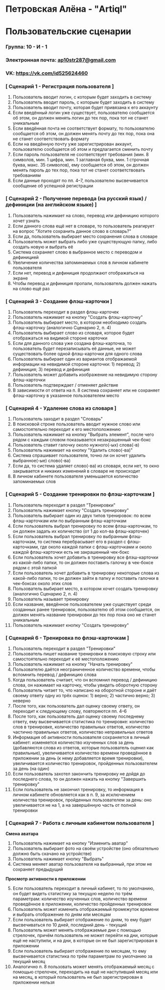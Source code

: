 # Петровская Алёна - "Artiql"
# Пользовательские сценарии

### Группа: 10 - И - 1
### Электронная почта: ap10str287@gmail.com
### VK: https://vk.com/id525624460

### [ Сценарий 1 - Регистрация пользователя ]
1. Пользователь вводит логин, с которым будет заходить в систему
2. Пользователь вводит пароль, с которым будет заходить в систему
3. Пользователь вводит почту, которая будет привязана к его аккаунту
4. Если введённый логин уже существует, пользователю сообщается об этом, он должен менять логин до тех пор, пока тот не станет уникальным
5. Если введённая почта не соответствует формату, то пользователю сообщается об этом, он должен менять почту до тех пор, пока она не станет соответствовать формату
6. Если на введённую почту уже зарегистрирован аккаунт, пользователю сообщается об этом и предлагается сменить почту
7. Если пароль пользователя не соответствует требования (мин. 8 символов, мин. 1 цифра, мин. 1 заглавная буква, мин. 1 строчная буква, макс. 35 символов), ему сообщается об этом, он должен менять пароль до тех пор, пока тот не станет соответствовать требованиям
8. Если данные проходят по пп. 4–7, пользователю высвечивается сообщение об успешной регистрации

### [ Сценарий 2 - Получение перевода (на русский язык) / дефиниции (на английском языке) ]
1. Пользователь нажимает на слово, перевод или дефиницию которого хочет узнать
2. Если данного слова ещё нет в словаре, то пользователь реагирует на вопрос "Хотите сохранить данное слово в словарь?"
3. Если да, пользователь выбирает место сохранения слова в словаре
4. Пользователь может выбрать либо уже существующую папку, либо создать новую и выбрать её
5. Система сохраняет слово в выбранное место с переводом и дефиницией
6. Увеличение количества запоминаемых слов в личном кабинете пользователя
7. Если нет, перевод и дефиниция продолжают отображаться на экране
8. Чтобы перевод и дефиниция пропали, пользователь должен нажать на слово ещё раз

### [ Сценарий 3 - Создание флэш-карточки ]
1. Пользователь переходит в раздел флэш-карточек
2. Пользователь нажимает на кнопку "Создать флэш-карточку"
3. Пользователь выбирает место, в котором необходимо создать флэш-карточку (аналогично Сценарию 2, п. 4)
4. Пользователь выбирает слово из словаря, которое будет отображаться на видимой стороне карточки
5. Если для данного слова уже создана флэш-карточка, то пользователь будет перезаписывать её данные, не может существовать более одной флэш-карточки для одного слова 
6. Пользователь выбирает один из вариантов отображаемой информации на невидимой стороне карточки: 1) перевод; 2) дефиниция; 3) перевод и дефиниция
7. Пользователь может добавить изображение на невидимую сторону флэш-карточки
8. Пользователь подтверждает / отменяет действие
9. В зависимости от ответа на п. 8 система сохраняет или не сохраняет флэш-карточку в указанное пользователем место

### [ Сценарий 4 - Удаление слова из словаря ]
1. Пользователь заходит в раздел "Словарь"
2. В поисковой строке пользователь вводит нужное слово или самостоятельно переходит к его местоположению
3. Пользователь нажимает на кнопку "Выбрать элемент", после чего рядом с каждым словом показывается незакрашенный чек-бокс
4. Пользователь ставит галочку около нужного(-ых) слова(-в)
5. Пользователь нажимает на кнопку "Удалить слово(-ва)"
6. Система спрашивает пользователя, точно ли он хочет удалить выбранное(-ые) слово(-ва)
7. Если да, то система удаляет слово(-ва) из словаря, если нет, то окно закрывается и никаких изменений в словаре не происходит
8. В личном кабинете пользователя уменьшается количество запоминаемых слов

### [ Сценарий 5 - Создание тренировки по флэш-карточкам ]
1. Пользователь переходит в раздел "Тренировки"
2. Пользователь нажимает кнопку "Создать тренировку"
3. Пользователь выбирает один из двух типов тренировок: по всем флэш-карточкам или по выбранным флэш-карточкам
4. Если пользователь выбрал тренировку по всем флэш-карточкам, то он должен задать их количество (от 1 до кол-ва флэш-карточек)
5. Если пользователь выбрал тренировку по выбранным флэш-карточкам, то система перебрасывает его в раздел с флэш-карточками, где около каждой папки с флэш-карточками и около каждой флэш-карточки есть не закрашенный чек-бокс
6. Если пользователь хочет добавить в тренировку все флэш-карточки из какой-либо папки, то он должен поставить галочку в чек-боксе рядом с этой папкой
7. Если пользователь хочет добавить в тренировку некоторые слова из какой-либо папки, то он должен зайти в папку и поставить галочки в чек-боксах около этих слов
8. Пользователь выбирает место, в котором хочет создать тренировку (аналогично Сценарию 2, п. 4)
9. Пользователь называет тренировку
10. Если название, введённое пользователем уже существует среди созданных ранее тренировок, пользователю об этом сообщается, он должен менять название тренировки до тех пор пока оно не станет уникальным
11. Пользователь нажимает кнопку "Создать тренировку"

### [ Сценарий 6 - Тренировка по флэш-карточкам ]
1. Пользователь переходит в раздел "Тренировки"
2. Пользователь пишет название тренировки в поисковую строку или самостоятельно переходит к её местоположению
3. Пользователь нажимает на кнопку "Начать тренировку"
4. Пользователю даётся неограниченное количество времени, чтобы вспомнить перевод / дефиницию слова
5. Когда пользователь считает, что он вспомнил перевод / дефиницию слова, он нажимает на карточку, чтобы увидеть оборотную сторону
6. Пользователь читает то, что написано на оборотной стороне и даёт своему ответу одну из трёх оценок: 1) верно; 2) частично верно; 3) неверно
7. После того, как пользователь дал оценку своему ответу, он переходит к следующему слову, повторяются пп. 4–6
8. После того, как пользователь дал оценку своему последнему ответу, ему высвечивается статистика по тренировке: количество слов в тренировке, количество правильных ответов, количество частично правильных ответов, количество неправильных ответов
9. Информация об активности пользователя сохраняется в личный кабинет: изменяется количество изученных слов за день (добавляются слова из ответов, которые пользователь оценил как правильные), увеличивается количество времени проведённое в приложении за день (к нему добавляется время тренировки), увеличивается количество тренировок, пройденных пользователем за день (на один)
10. Если пользователь захотел закончить тренировку не дойдя до последнего слова, то он должен нажать на кнопку "Завершить тренировку"
11. Если пользователь не закончил тренировку, то информация в личном кабинете обновляется как в п. 9, за исключением количества тренировок, пройденных пользователем за день: оно увеличивается не на 1, а на завершённую часть от полной тренировки

### [ Сценарий 7 - Работа с личным кабинетом пользователя ]
**Смена аватара**

1. Пользователь нажимает на кнопку "Изменить аватар"
2. Пользователь выбирает фото на своём устройстве (оно обязательно должно быть скачано на устройстве)
3. Пользователь нажимает кнопку "Выбрать"
4. Система меняет аватар пользователя на выбранный, при этом не сохраняет предыдущий

**Просмотр активности в приложении**

5. Если пользователь переходит в личный кабинет, то по умолчанию, он будет видеть статистику за текущую неделю по трём параметрам: количество изученных слов, количество времени проведённое в приложении, количество пройденных тренировок
6. Пользователь может изменить отображаемый промежуток времени и выбрать отображение по дням или месяцам
7. Если пользователь выбирает отображение по дням, то ему будет высвечиваться по 10 дней, последний день - текущий
8. Пользователь может менять отображаемые дни с помощью стрелочек, причём пользователь не может перейти на дни, которые ещё не наступили, и на дни, в которые он не был зарегистрирован в приложении
9. Если пользователь выбирает отображение по месяцам, то ему высвечивается статистика по трём параметрам по умолчанию за текущий месяц
10. Аналогично п. 8 пользовать может менять отображаемый месяц с помощью стрелочек, переходить на ещё не наступивший месяц или на месяц, в который пользователь не был зарегистрирован в приложении нельзя
